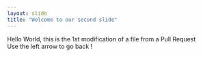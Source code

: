 ```yaml
---
layout: slide
title: "Welcome to our second slide"
---
```

Hello World, this is the 1st modification of a file from a Pull Request  
Use the left arrow to go back !
